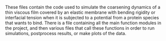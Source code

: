 These files contain the code used to simulate the coarsening dynamics of a thin viscous film covered by an elastic membrane with bending rigidity or interfacial tension when it is subjected to a potential from a protein species that wants to bind.
There is a file containing all the main function modules in the project, and then various files that call these functions in order to run simulations, postprocess results, or make plots of the data.
